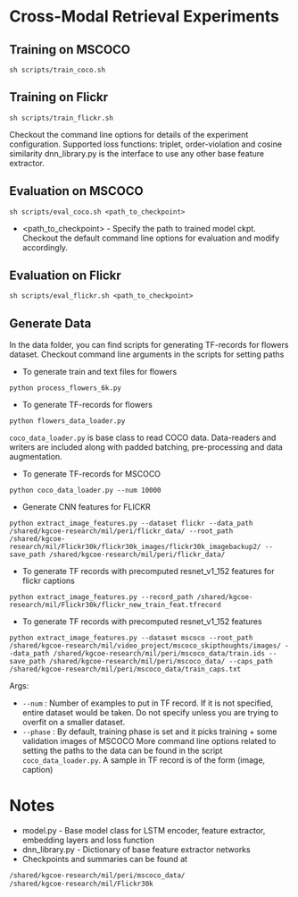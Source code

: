 # Cross-Modal Retrieval Experiments

## Training on MSCOCO
```
sh scripts/train_coco.sh
```
## Training on Flickr
```
sh scripts/train_flickr.sh
```
Checkout the command line options for details of the experiment configuration. Supported loss functions: triplet, order-violation and cosine similarity
dnn_library.py is the interface to use any other base feature extractor.

## Evaluation on MSCOCO
```
sh scripts/eval_coco.sh <path_to_checkpoint>
```
* <path_to_checkpoint> - Specify the path to trained model ckpt.
Checkout the default command line options for evaluation and modify accordingly.
## Evaluation on Flickr
```
sh scripts/eval_flickr.sh <path_to_checkpoint>
```

## Generate Data
In the data folder, you can find scripts for generating TF-records for flowers dataset.
Checkout command line arguments in the scripts for setting paths

* To generate train and text files for flowers
```
python process_flowers_6k.py
```
* To generate TF-records for flowers
```
python flowers_data_loader.py
```
`coco_data_loader.py` is base class to read COCO data. Data-readers and writers are included along with padded batching, pre-processing and data augmentation.
* To generate TF-records for MSCOCO
```
python coco_data_loader.py --num 10000
```
* Generate CNN features for FLICKR
```
python extract_image_features.py --dataset flickr --data_path /shared/kgcoe-research/mil/peri/flickr_data/ --root_path /shared/kgcoe-research/mil/Flickr30k/flickr30k_images/flickr30k_imagebackup2/ --save_path /shared/kgcoe-research/mil/peri/flickr_data/
```
* To generate TF records with precomputed resnet_v1_152 features for flickr captions
```
python extract_image_features.py --record_path /shared/kgcoe-research/mil/Flickr30k/flickr_new_train_feat.tfrecord
```
* To generate TF records with precomputed resnet_v1_152 features
```
python extract_image_features.py --dataset mscoco --root_path /shared/kgcoe-research/mil/video_project/mscoco_skipthoughts/images/ --data_path /shared/kgcoe-research/mil/peri/mscoco_data/train.ids --save_path /shared/kgcoe-research/mil/peri/mscoco_data/ --caps_path /shared/kgcoe-research/mil/peri/mscoco_data/train_caps.txt
```
Args:
* `--num` : Number of examples to put in TF record. If it is not specified, entire dataset would be taken. Do not specify unless you are trying to overfit on a smaller dataset.
* `--phase` : By default, training phase is set and it picks training + some validation images of MSCOCO
More command line options related to setting the paths to the data can be found in the script `coco_data_loader.py`.
A sample in TF record is of the form (image, caption) 

# Notes
* model.py - Base model class for LSTM encoder, feature extractor, embedding layers and loss function
* dnn_library.py - Dictionary of base feature extractor networks
* Checkpoints and summaries can be found at 

```bash 
/shared/kgcoe-research/mil/peri/mscoco_data/
/shared/kgcoe-research/mil/Flickr30k
```


